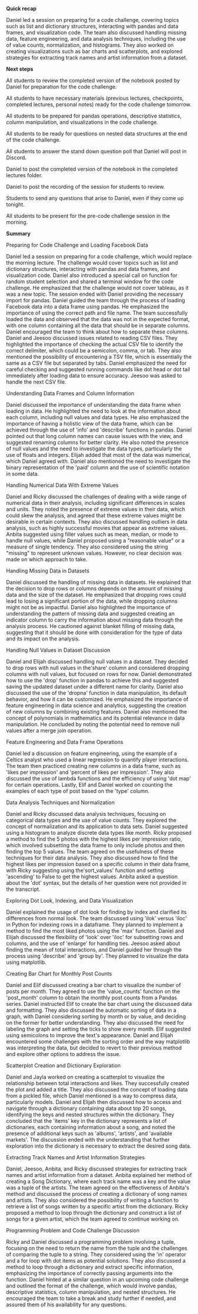 **Quick recap**

Daniel led a session on preparing for a code challenge, covering topics such as list and dictionary structures, interacting with pandas and data frames, and visualization code. The team also discussed handling missing data, feature engineering, and data analysis techniques, including the use of value counts, normalization, and histograms. They also worked on creating visualizations such as bar charts and scatterplots, and explored strategies for extracting track names and artist information from a dataset.

**Next steps**

All students to review the completed version of the notebook posted by Daniel for preparation for the code challenge.

All students to have necessary materials (previous lectures, checkpoints, completed lectures, personal notes) ready for the code challenge tomorrow.

All students to be prepared for pandas operations, descriptive statistics, column manipulation, and visualizations in the code challenge.

All students to be ready for questions on nested data structures at the end of the code challenge.

All students to answer the stand down question poll that Daniel will post in Discord.

Daniel to post the completed version of the notebook in the completed lectures folder.

Daniel to post the recording of the session for students to review.

Students to send any questions that arise to Daniel, even if they come up tonight.

All students to be present for the pre-code challenge session in the morning.

**Summary**

Preparing for Code Challenge and Loading Facebook Data

Daniel led a session on preparing for a code challenge, which would replace the morning lecture. The challenge would cover topics such as list and dictionary structures, interacting with pandas and data frames, and visualization code. Daniel also introduced a special call on function for random student selection and shared a terminal window for the code challenge. He emphasized that the challenge would not cover tableau, as it was a new topic. The session ended with Daniel providing the necessary import for pandas. Daniel guided the team through the process of loading Facebook data into a data frame using pandas. He emphasized the importance of using the correct path and file name. The team successfully loaded the data and observed that the data was not in the expected format, with one column containing all the data that should be in separate columns. Daniel encouraged the team to think about how to separate these columns. Daniel and Jeesoo discussed issues related to reading CSV files. They highlighted the importance of checking the actual CSV file to identify the correct delimiter, which could be a semicolon, comma, or tab. They also mentioned the possibility of encountering a TSV file, which is essentially the same as a CSV file but separated by tabs. Daniel emphasized the need for careful checking and suggested running commands like dot head or dot tail immediately after loading data to ensure accuracy. Jeesoo was asked to handle the next CSV file.

Understanding Data Frames and Column Information

Daniel discussed the importance of understanding the data frame when loading in data. He highlighted the need to look at the information about each column, including null values and data types. He also emphasized the importance of having a holistic view of the data frame, which can be achieved through the use of 'info' and 'describe' functions in pandas. Daniel pointed out that long column names can cause issues with the view, and suggested renaming columns for better clarity. He also noted the presence of null values and the need to investigate the data types, particularly the use of floats and integers. Elijah added that most of the data was numerical, which Daniel agreed with. Daniel also mentioned the need to investigate the binary representation of the 'paid' column and the use of scientific notation in some data.

Handling Numerical Data With Extreme Values

Daniel and Ricky discussed the challenges of dealing with a wide range of numerical data in their analysis, including significant differences in scales and units. They noted the presence of extreme values in their data, which could skew the analysis, and agreed that these extreme values might be desirable in certain contexts. They also discussed handling outliers in data analysis, such as highly successful movies that appear as extreme values. Anbita suggested using filler values such as mean, median, or mode to handle null values, while Daniel proposed using a "reasonable value" or a measure of single tendency. They also considered using the string "missing" to represent unknown values. However, no clear decision was made on which approach to take.

Handling Missing Data in Datasets

Daniel discussed the handling of missing data in datasets. He explained that the decision to drop rows or columns depends on the amount of missing data and the size of the dataset. He emphasized that dropping rows could lead to losing a significant portion of the data, while dropping columns might not be as impactful. Daniel also highlighted the importance of understanding the pattern of missing data and suggested creating an indicator column to carry the information about missing data through the analysis process. He cautioned against blanket filling of missing data, suggesting that it should be done with consideration for the type of data and its impact on the analysis.

Handling Null Values in Dataset Discussion

Daniel and Elijah discussed handling null values in a dataset. They decided to drop rows with null values in the'share' column and considered dropping columns with null values, but focused on rows for now. Daniel demonstrated how to use the 'drop' function in pandas to achieve this and suggested saving the updated dataset under a different name for clarity. Daniel also discussed the use of the 'dropna' function in data manipulation, its default behavior, and how it can be customized. He emphasized the importance of feature engineering in data science and analytics, suggesting the creation of new columns by combining existing features. Daniel also mentioned the concept of polynomials in mathematics and its potential relevance in data manipulation. He concluded by noting the potential need to remove null values after a merge join operation.

Feature Engineering and Data Frame Operations

Daniel led a discussion on feature engineering, using the example of a Celtics analyst who used a linear regression to quantify player interactions. The team then practiced creating new columns in a data frame, such as 'likes per impression' and 'percent of likes per impression'. They also discussed the use of lambda functions and the efficiency of using 'dot map' for certain operations. Lastly, Elif and Daniel worked on counting the examples of each type of post based on the 'type' column.

Data Analysis Techniques and Normalization

Daniel and Ricky discussed data analysis techniques, focusing on categorical data types and the use of value counts. They explored the concept of normalization and its application to data sets. Daniel suggested using a histogram to analyze discrete data types like month. Ricky proposed a method to find the 5 photos with the highest likes per impression ratio, which involved subsetting the data frame to only include photos and then finding the top 5 values. The team agreed on the usefulness of these techniques for their data analysis. They also discussed how to find the highest likes per impression based on a specific column in their data frame, with Ricky suggesting using the'sort\_values' function and setting 'ascending' to False to get the highest values. Anbita asked a question about the 'dot' syntax, but the details of her question were not provided in the transcript.

Exploring Dot Look, Indexing, and Data Visualization

Daniel explained the usage of dot look for finding by index and clarified its differences from normal look. The team discussed using 'ilok' versus 'iloc' in Python for indexing rows in a dataframe. They planned to implement a method to find the most liked photos using the 'max' function. Daniel and Elijah discussed the flexibility of 'look' over 'iloc' for subsetting rows and columns, and the use of 'enlarge' for handling ties. Jeesoo asked about finding the mean of total interactions, and Daniel guided her through the process using 'describe' and 'group by'. They planned to visualize the data using matplotlib.

Creating Bar Chart for Monthly Post Counts

Daniel and Elif discussed creating a bar chart to visualize the number of posts per month. They agreed to use the 'value\_counts' function on the 'post\_month' column to obtain the monthly post counts from a Pandas series. Daniel instructed Elif to create the bar chart using the discussed data and formatting. They also discussed the automatic sorting of data in a graph, with Daniel considering sorting by month or by value, and deciding on the former for better understanding. They also discussed the need for labeling the graph and setting the ticks to show every month. Elif suggested using semicolons to improve the text's appearance. Daniel and Elijah encountered some challenges with the sorting order and the way matplotlib was interpreting the data, but decided to revert to their previous method and explore other options to address the issue.

Scatterplot Creation and Dictionary Exploration

Daniel and Jayla worked on creating a scatterplot to visualize the relationship between total interactions and likes. They successfully created the plot and added a title. They also discussed the concept of loading data from a pickled file, which Daniel mentioned is a way to compress data, particularly models. Daniel and Elijah then discussed how to access and navigate through a dictionary containing data about top 20 songs, identifying the keys and nested structures within the dictionary. They concluded that the 'items' key in the dictionary represents a list of dictionaries, each containing information about a song, and noted the presence of additional keys such as 'albums', 'artists', and 'available markets'. The discussion ended with the understanding that further exploration into the dictionary is necessary to extract the desired song data.

Extracting Track Names and Artist Information Strategies

Daniel, Jeesoo, Anbita, and Ricky discussed strategies for extracting track names and artist information from a dataset. Anbita explained her method of creating a Song Dictionary, where each track name was a key and the value was a tuple of the artists. The team agreed on the effectiveness of Anbita's method and discussed the process of creating a dictionary of song names and artists. They also considered the possibility of writing a function to retrieve a list of songs written by a specific artist from the dictionary. Ricky proposed a method to loop through the dictionary and construct a list of songs for a given artist, which the team agreed to continue working on.

Programming Problem and Code Challenge Discussion

Ricky and Daniel discussed a programming problem involving a tuple, focusing on the need to return the name from the tuple and the challenges of comparing the tuple to a string. They considered using the 'in' operator and a for loop with dot items as potential solutions. They also discussed a method to loop through a dictionary and extract specific information, emphasizing the importance of correctly passing arguments into the function. Daniel hinted at a similar question in an upcoming code challenge and outlined the format of the challenge, which would involve pandas, descriptive statistics, column manipulation, and nested structures. He encouraged the team to take a break and study further if needed, and assured them of his availability for any questions.

